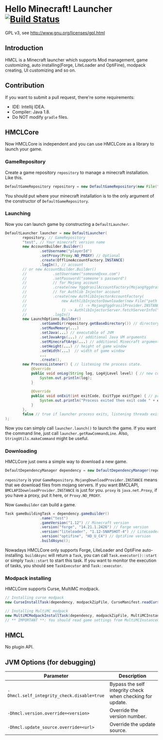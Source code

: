 # Hello Minecraft! Launcher [![Build Status](https://ci.huangyuhui.net/job/HMCL/badge/icon?.svg)](https://ci.huangyuhui.net/job/HMCL)
GPL v3, see http://www.gnu.org/licenses/gpl.html

## Introduction

HMCL is a Minecraft launcher which supports Mod management, game customizing, auto installing(Forge, LiteLoader and OptiFine), modpack creating, UI customizing and so on.

## Contribution

If you want to submit a pull request, there're some requirements:
* IDE: Intellij IDEA.
* Compiler: Java 1.8.
* Do NOT modify `gradle` files.

## HMCLCore

Now HMCLCore is independent and you can use HMCLCore as a library to launch your game.

### GameRepository

Create a game repository `repository` to manage a minecraft installation. Like this.
```java
DefaultGameRepository repository = new DefaultGameRepository(new File(".minecraft").getAbsoluteFile());
```

You should put where your minecraft installation is to the only argument of the constructor of `DefaultGameRepository`.

### Launching
Now you can launch game by constructing a `DefaultLauncher`.
```java
DefaultLauncher launcher = new DefaultLauncher(
        repository, // GameRepository
        "test", // Your minecraft version name
        new AccountBuilder.Builder()
                .setUsername("playerId")
                .setProxy(Proxy.NO_PROXY) // Optional
                .create(OfflineAccountFactory.INSTANCE)
                .logIn(), // account
        // or new AccountBuilder.Builder()
        //            .setUsername("someone@xxx.com")
        //            .setPassword("someone's password")
        //            // for Mojang account
        //            .create(new YggdrasilAccountFactory(MojangYggdrasilProvider.INSTANCE))
        //            // for Authlib Injector account
        //            .create(new AuthlibInjectorAccountFactory(
        //                new AuthlibInjectorDownloader(new File("path to save executables of authlib injector"),
        //                        () -> MojangYggdrasilProvider.INSTANCE)::getArtifactInfo,
        //                () -> AuthlibInjectorServer.fetchServerInfo("Your authlib injector auth server")))
        //            .logIn()
        new LaunchOptions.Builder()
        		.setGameDir(repository.getBaseDirectory()) // directory that the game saves settings to
        		.setMaxMemory(...)
        		.setJava(...) // executable of JVM
        		.setJavaArgs(...) // additional Java VM arguments
        		.setMinecraftArgs(...) // additional Minecraft arguments
        		.setHeight(...) // height of game window
        		.setWidth(...)  // width of game window
        		...
        		.create(), 
        new ProcessListener() { // listening the process state.
            @Override
            public void onLog(String log, Log4jLevel level) { // new console log
                System.out.println(log);
            }
            
            @Override
            public void onExit(int exitCode, ExitType exitType) { // process exited
                System.out.println("Process exited then exit code " + exitCode);
            }
        },
        false // true if launcher process exits, listening threads exit too.
);
```
Now you can simply call `launcher.launch()` to launch the game.
If you want the command line, just call `launcher.getRawCommandLine`. Also, `StringUtils.makeCommand` might be useful.

### Downloading
HMCLCore just owns a simple way to download a new game.
```java
DefaultDependencyManager dependency = new DefaultDependencyManager(repository, new MojangDownloadProvider(), proxy);
```
`repository` is your `GameRepository`. `MojangDownloadProvider.INSTANCE` means that we download files from mojang servers. If you want BMCLAPI, `BMCLAPIDownloadProvider.INSTANCE` is just for you. `proxy` is `java.net.Proxy`, if you have a proxy, put it here, or `Proxy.NO_PROXY`.

Now `GameBuilder` can build a game.
```java
Task gameBuildingTask = dependency.gameBuilder()
                .name("test")
                .gameVersion("1.12") // Minecraft version
                .version("forge", "14.21.1.2426") // Forge version
                .version("liteloader", "1.12-SNAPSHOT-4") // LiteLoader version
                .version("optifine", "HD_U_C4") // OptiFine version
                .buildAsync();
```

Nowadays HMCLCore only supports Forge, LiteLoader and OptiFine auto-installing.
`buildAsync` will return a `Task`, you can call `Task.executor()::start` or simply `Task::start` to start this task. If you want to monitor the execution of tasks, you should see `TaskExecutor` and `Task::executor`.

### Modpack installing

HMCLCore supports Curse, MultiMC modpack.

```java
// Installing curse modpack
new CurseInstallTask(dependency, modpackZipFile, CurseManifest.readCurseForgeModpackManifest(modpackZipFile), "name of the new game");

// Installing MultiMC modpack
new MultiMCModpackInstallTask(dependency, modpackZipFile, MultiMCInstanceConfiguration.readMultiMCModpackManifest(modpackZipFile), "name of the new game");
// ** IMPORTANT **: You should read game settings from MultiMCInstanceConfiguration
```

## HMCL

No plugin API.

## JVM Options (for debugging)
|Parameter|Description|
|---------|-----------|
|`-Dhmcl.self_integrity_check.disable=true`|Bypass the self integrity check when checking for update.|
|`-Dhmcl.version.override=<version>`|Override the version number.|
|`-Dhmcl.update_source.override=<url>`|Override the update source.|
